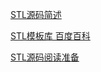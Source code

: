[STL源码简述](https://blog.csdn.net/lym940928/article/details/88653872)

[STL模板库  百度百科](https://baike.baidu.com/item/STL/70103?fr=aladdin)

[STL源码阅读准备](https://blog.csdn.net/shuibaiz/article/details/80300652)

